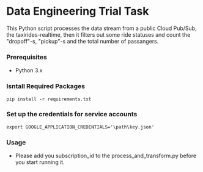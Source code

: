 # Data Engineering Trial Task
This Python script processes the data stream from a public Cloud Pub/Sub, the taxirides-realtime, then it filters out some ride statuses and count the "dropoff"-s, "pickup"-s and the total number of passangers.

### Prerequisites
- Python 3.x

### Isntall Required Packages
```pip install -r requirements.txt```

### Set up the credentials for service accounts
```export GOOGLE_APPLICATION_CREDENTIALS='\path\key.json'```

### Usage
- Please add you subscription_id to the process_and_transform.py before you start running it.
